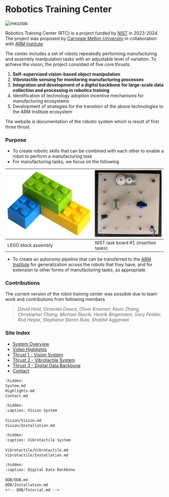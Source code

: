 # Robotics Training Center

![mezzlab](files/mezzlab.jpg)

Robotics Training Center (RTC) is a project funded by [NIST](https://www.nist.gov/) in 2023-2024. The project was proposed by [Carnegie Mellon University](https://www.cmu.edu/) in collaboration with [ARM Institute](https://arminstitute.org/)

The center includes a set of robots repeatedly performing manufacturing and assembly manipulation tasks with an adjustable level of variation. To achieve the vision, the project consisted of five core thrusts:

1. **Self-supervised vision-based object manipulation**
2. **Vibrotactile sensing for monitoring manufacturing processes**
3. **Integration and development of a digital backbone for large-scale data collection and processing in robotics training**
4. Identification of technology adoption incentive mechanisms for manufacturing ecosystems
5. Development of strategies for the transition of the above technologies to the ARM Institute ecosystem

The website is documentation of the robotic system which is result of first three thrust.

*<insert license and collaboration medium>*

### Purpose
* To create robotic skills that can be combined with each other to enable a robot to perform a manufacturing task
* For manufacturing tasks, we focus on the following

|![lego](files/lego-small.png)|![nist](files/nist-1-small.jpg)|
|---|---|
|LEGO block assembly|NIST task board #1 (insertion tasks)|

* To create an autonomy pipeline that can be transferred to the [ARM Institute](https://arminstitute.org/) for generalization across the robots that they have, and for extension to other forms of manufacturing tasks, as appropriate


### Contributions

The current version of the robot training center was possible due to team work and contributions from following members

> *David Held, Octavian Donca, Oliver Kroemer, Kevin Zhang, Christopher Chang, Michael Skocik, Henrik Bingemann, Gary Fedder, Rod Heiple, Stephanie Steren Ruta, Shobhit Aggarwal*

### Site Index

* [System Overview](System.md)
* [Video Highlights](Highlights.md)
* [Thrust 1 - Vision System](Vision/Vision.md)
* [Thrust 2 - Vibrotactile System](Vibrotactile/Vibrotactile.md)
* [Thrust 3 - Digital Data Backbone](DDB/DDB.md)
* [Contact](Contact.html)

<!-- ### Environment
There are two environments of reference in this project:
* [The CMU-MFI Testbed]()
* [The ARM RTC robot cell]() -->



```{toctree}
:hidden:
System.md
Highlights.md
Contact.md
```

```{toctree}
:hidden:
:caption: Vision System

Vision/Vision.md
Vision/Installation.md
``` 

```{toctree}
:hidden:
:caption: Vibrotactile System

Vibrotactile/Vibrotactile.md
Vibrotactile/Installation.md
```

```{toctree}
:hidden:
:caption: Digital Data Backbone

DDB/DDB.md
DDB/Installation.md
<!-- DDB/Tutorial.md -->

```